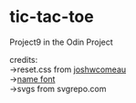 # tic-tac-toe
Project9 in the Odin Project  

credits:  
->reset.css from [joshwcomeau](https://www.joshwcomeau.com/css/custom-css-reset/)  
->[name font](https://fonts.google.com/specimen/Unlock)  
->svgs from svgrepo.com